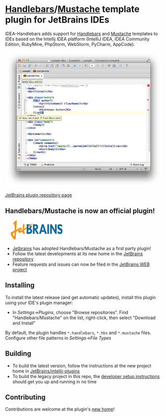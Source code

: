 # [Handlebars](http://handlebarsjs.com/)/[Mustache](http://mustache.github.com/) template plugin for JetBrains IDEs

IDEA-Handlebars adds support for [Handlebars](http://handlebarsjs.com/) and [Mustache](http://mustache.github.com/) templates to IDEs based on the Intellij IDEA platform (IntelliJ IDEA, IDEA Community Edition, RubyMine, PhpStorm, WebStorm, PyCharm, AppCode).

![Handlebars/Mustache editing screenshot](markdown_images/editor.png "Handlebars/Mustache editing")

[JetBrains plugin repository page](http://plugins.intellij.net/plugin/?idea&pluginId=6884)

## Handlebars/Mustache is now an official plugin!
![JetBrains](markdown_images/logo_jetbrains.png "JetBrains")
* [Jetbrains](http://www.jetbrains.com/) has adopted Handlebars/Mustache as a first party plugin!
* Follow the latest developments at its new home in the [JetBrains repository](https://github.com/JetBrains/intellij-plugins/tree/master/handlebars)
* Feature requests and issues can now be filed in the [JetBrains WEB project](http://youtrack.jetbrains.com/issues/WEB)

## Installing
To install the latest release (and get automatic updates), install this plugin using your IDE's plugin manager:
  * In _Settings->Plugins_, choose "Browse repositories".  Find "Handlebars/Mustache" on the list, right-click, then select "Download and Install"

By default, the plugin handles `*.handlebars`, `*.hbs` and `*.mustache` files.  Configure other file patterns in _Settings->File Types_

## Building
* To build the latest version, follow the instructions at the new project home in [JetBrains/intellij-plugins](https://github.com/JetBrains/intellij-plugins/tree/master/handlebars)
* To build the legacy project in this repo, the [developer setup instructions](https://github.com/dmarcotte/idea-handlebars/blob/master/developer_environment.md) should get you up and running in no time

## Contributing
Contributions are welcome at the plugin's [new home](https://github.com/JetBrains/intellij-plugins/tree/master/handlebars)!

